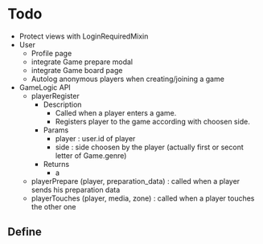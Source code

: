 # Todo

* Protect views with LoginRequiredMixin
* User
  * Profile page
  * integrate Game prepare modal
  * integrate Game board page
  * Autolog anonymous players when creating/joining a game
* GameLogic API
  * playerRegister
    * Description
      * Called when a player enters a game.
      * Registers player to the game according with choosen side.
    * Params
      * player : user.id of player
      * side : side choosen by the player (actually first or secont letter of Game.genre)
    * Returns
      * a
  * playerPrepare (player, preparation_data) : called when a player sends his preparation data
  * playerTouches (player, media, zone)      : called when a player touches the other one

## Define


